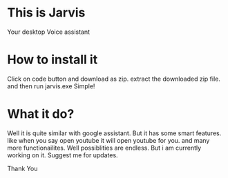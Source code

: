 <h1>This is Jarvis</h1>
<p>Your desktop Voice assistant</p>

<h1>How to install it</h1>
<p>Click on code button and download as zip. extract the downloaded zip file. and then run jarvis.exe Simple!</p>

<h1>What it do?</h1>
<p>Well it is quite similar with google assistant. But it has some smart features. like when you say open youtube it will open youtube for you. and many more functionailites. Well possiblities are endless. But i am currently working on it. Suggest me for updates.</p>

<p>Thank You</p>